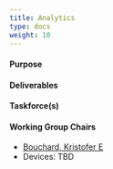```yaml
---
title: Analytics
type: docs
weight: 10
---
```


#### Purpose

#### Deliverables

#### Taskforce(s)

#### Working Group Chairs
- [Bouchard, Kristofer E](KEBouchard@lbl.gov)
- Devices: TBD